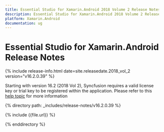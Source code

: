 ```yaml
---
title: Essential Studio for Xamarin.Android 2018 Volume 2 Release Notes
description: Essential Studio for Xamarin.Android 2018 Volume 2 Release Notes
platform: Xamarin.Android
documentation: ug
---
```


# Essential Studio for Xamarin.Android Release Notes

{% include release-info.html date=site.releasedate.2018_vol_2  version="v16.2.0.39" %} 

Starting with version 16.2 (2018 Vol 2), Syncfusion requires a valid license key or trial key to be registered within the application. Please refer to this [help topic](/common/essential-studio/licensing/license-key) for more information

{% directory path: _includes/release-notes/v16.2.0.39 %}

{% include {{file.url}} %}

{% enddirectory %}